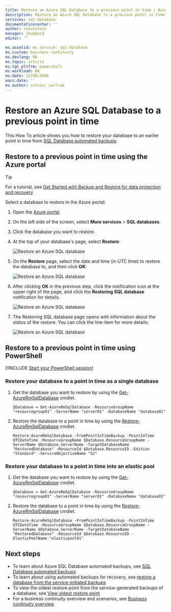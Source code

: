 ```yaml
---
title: Restore an Azure SQL Database to a previous point in time | Azure
description: Restore an Azure SQL Database to a previous point in time
services: sql-database
documentationcenter: ''
author: stevestein
manager: jhubbard
editor: ''

ms.assetid: ms.service: sql-database
ms.custom: business continuity
ms.devlang: NA
ms.topic: article
ms.tgt_pltfrm: powershell
ms.workload: NA
ms.date: 12/08/2016
wacn.date: ''
ms.author: sstein; carlrab
---
```


# Restore an Azure SQL Database to a previous point in time 

This How To article shows you how to restore your database to an earlier point in time from [SQL Database automated backups](./sql-database-automated-backups.md). 

## Restore to a previous point in time using the Azure portal

> [!TIP]
> For a tutorial, see [Get Started with Backup and Restore for data protection and recovery](./sql-database-get-started-backup-recovery.md)
>

Select a database to restore in the Azure portal:

1. Open the [Azure portal](https://portal.azure.cn).
2. On the left side of the screen, select **More services** > **SQL databases**.
3. Click the database you want to restore.
4. At the top of your database's page, select **Restore**:

   ![Restore an Azure SQL database](./media/sql-database-point-in-time-restore-portal/restore.png)
5. On the **Restore** page, select the date and time (in UTC time) to restore the database to, and then click **OK**:

   ![Restore an Azure SQL database](./media/sql-database-point-in-time-restore-portal/restore-details.png)

6. After clicking **OK** in the previous step, click the notification icon at the upper right of the page, and click the **Restoring SQL database** notification for details.

    ![Restore an Azure SQL database](./media/sql-database-point-in-time-restore-portal/notification-icon.png)
7. The Restoring SQL database page opens with information about the status of the restore. You can click the line-item for more details:

    ![Restore an Azure SQL database](./media/sql-database-point-in-time-restore-portal/inprogress.png)

## Restore to a previous point in time using PowerShell

[!INCLUDE [Start your PowerShell session](../../includes/sql-database-powershell-h3.md)]

### Restore your database to a point in time as a single database
1. Get the database you want to restore by using the [Get-AzureRmSqlDatabase](https://msdn.microsoft.com/zh-cn/library/azure/mt603648\(v=azure.300\).aspx) cmdlet.

    ```
    $Database = Get-AzureRmSqlDatabase -ResourceGroupName "resourcegroup01" -ServerName "server01" -DatabaseName "database01"
    ```
2. Restore the database to a point in time by using the [Restore-AzureRmSqlDatabase](https://msdn.microsoft.com/zh-cn/library/azure/mt693390\(v=azure.300\).aspx) cmdlet.

    ```
    Restore-AzureRmSqlDatabase -FromPointInTimeBackup -PointInTime UTCDateTime -ResourceGroupName $Database.ResourceGroupName -ServerName $Database.ServerName -TargetDatabaseName "RestoredDatabase" -ResourceId $Database.ResourceID -Edition "Standard" -ServiceObjectiveName "S2"
    ```

### Restore your database to a point in time into an elastic pool
1. Get the database you want to restore by using the [Get-AzureRmSqlDatabase](https://msdn.microsoft.com/zh-cn/library/azure/mt603648\(v=azure.300\).aspx) cmdlet.

    ```
    $Database = Get-AzureRmSqlDatabase -ResourceGroupName "resourcegroup01" -ServerName "server01" -DatabaseName "database01"
    ```
2. Restore the database to a point in time by using the [Restore-AzureRmSqlDatabase](https://msdn.microsoft.com/zh-cn/library/azure/mt693390\(v=azure.300\).aspx) cmdlet.

    ```
    Restore-AzureRmSqlDatabase -FromPointInTimeBackup -PointInTime UTCDateTime -ResourceGroupName $Database.ResourceGroupName -ServerName $Database.ServerName -TargetDatabaseName "RestoredDatabase" -ResourceId $Database.ResourceID -ElasticPoolName "elasticpool01"
    ```

## Next steps
* To learn about Azure SQL Database automated backups, see [SQL Database automated backups](./sql-database-automated-backups.md)
* To learn about using automated backups for recovery, see [restore a database from the service-initiated backups](./sql-database-recovery-using-backups.md)
* To view the oldest restore point from the service-generated backups of a database, see [View oldest restore point](./sql-database-view-oldest-restore-point.md)
* For a business continuity overview and scenarios, see [Business continuity overview](./sql-database-business-continuity.md)